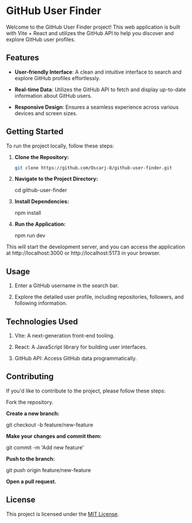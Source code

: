 # GitHub User Finder

Welcome to the GitHub User Finder project! This web application is built with Vite + React and utilizes the GitHub API to help you discover and explore GitHub user profiles.

## Features

- **User-friendly Interface**: A clean and intuitive interface to search and explore GitHub profiles effortlessly.

- **Real-time Data**: Utilizes the GitHub API to fetch and display up-to-date information about GitHub users.

- **Responsive Design**: Ensures a seamless experience across various devices and screen sizes.

## Getting Started

To run the project locally, follow these steps:

1. **Clone the Repository:**

   ```bash
   git clone https://github.com/Oscarj-8/github-user-finder.git

   ```

2. **Navigate to the Project Directory:**

   cd github-user-finder

3. **Install Dependencies:**

   npm install

4. **Run the Application:**

   npm run dev

This will start the development server, and you can access the application at http://localhost:3000 or http://localhost:5173 in your browser.

## Usage

1. Enter a GitHub username in the search bar.

2. Explore the detailed user profile, including repositories, followers, and following information.

## Technologies Used

1. Vite: A next-generation front-end tooling.

2. React: A JavaScript library for building user interfaces.

3. GitHub API: Access GitHub data programmatically.

## Contributing

If you'd like to contribute to the project, please follow these steps:

Fork the repository.

**Create a new branch:**

git checkout -b feature/new-feature

**Make your changes and commit them:**

git commit -m 'Add new feature'

**Push to the branch:**

git push origin feature/new-feature

**Open a pull request.**

## License

This project is licensed under the [MIT License](https://opensource.org/licenses/MIT).
